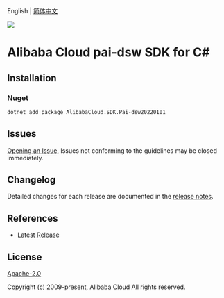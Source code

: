 English | [简体中文](README-CN.md)

![](https://aliyunsdk-pages.alicdn.com/icons/AlibabaCloud.svg)

# Alibaba Cloud pai-dsw SDK for C#

## Installation

### Nuget

```bash
dotnet add package AlibabaCloud.SDK.Pai-dsw20220101
```

## Issues

[Opening an Issue](https://github.com/aliyun/alibabacloud-csharp-sdk/issues/new), Issues not conforming to the guidelines may be closed immediately.

## Changelog

Detailed changes for each release are documented in the [release notes](./ChangeLog.md).

## References

* [Latest Release](https://github.com/aliyun/alibabacloud-csharp-sdk/)

## License

[Apache-2.0](http://www.apache.org/licenses/LICENSE-2.0)

Copyright (c) 2009-present, Alibaba Cloud All rights reserved.
